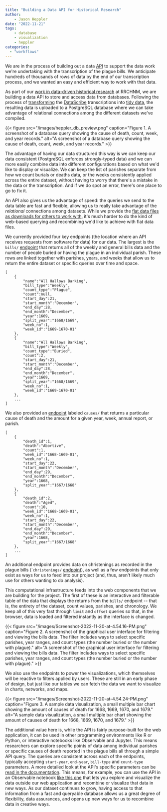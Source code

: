 ```yaml
---
title: "Building a Data API for Historical Research"
author: 
    - Jason Heppler
date: "2022-11-21"
tags: 
    - database
    - visualization
    - heppler
categories: 
  - "workflows"
---
```


We are in the process of building out a data [API](https://en.wikipedia.org/wiki/API) to support the data work we're undertaking with the transcription of the plague bills. We anticipate hundreds of thousands of rows of data by the end of our transcription process, and we wanted an easy and efficient way to work with that data.

As part of our [work in data-driven historical research](https://rrchnm.org/news/rrchnms-custom-api-for-data-driven-projects/) at RRCHNM, we are building a data API to store and access data from databases. Following the process of [transforming](https://github.com/chnm/bom/tree/main/scripts/bomr) the [DataScribe](https://datascribe.tech/) transcriptions into [tidy data](https://cran.r-project.org/web/packages/tidyr/vignettes/tidy-data.html), the resulting data is uploaded to a PostgreSQL database where we can take advantage of relational connections among the different datasets we've compiled.

{{< figure src="/images/heppler_db_preview.png" caption="Figure 1. A screenshot of a database query showing the cause of death, count, week, and year records." alt="A screenshot of a database query showing the cause of death, count, week, and year records." >}}

The advantage of having our data structured this way is we can keep our data consistent (PostgreSQL enforces strongly-typed data) and we can more easily combine data into different configurations based on what we'd like to display or visualize. We can keep the list of parishes separate from how we count burials or deaths data, or the weeks consistently applied across the entire dataset, without having to worry that there's a mistake in the data or the transcription. And if we do spot an error, there's one place to go to fix it.

An API also gives us the advantage of speed: the queries we send to the data table are fast and flexible, allowing us to really take advantage of the _relational_ connections among datasets. While we provide the [flat data files as downloads for others to work with](https://github.com/chnm/bom), it's much harder to do the kind of web-based querying and recombining we'd like to achieve with flat data files.

We currently provided four key endpoints (the location where an API receives requests from software for data) for our data. The largest is the `bills/` [endpoint](https://data.chnm.org/bom/bills?start-year=1648&end-year=1754&bill-type=All&count-type=All&limit=50&offset=0) that returns all of the weekly and general bills data and the number of people buried or having the plague in an individual parish. These rows are linked together with parishes, years, and weeks that allow us to return the entire dataset or specific queries over time and space. 

```
[
    {
        "name":"All Hallows Barking",
        "bill_type":"Weekly",
        "count_type":"Plague",
        "count":null,
        "start_day":21,
        "start_month":"December",
        "end_day":28,
        "end_month":"December",
        "year":1669,
        "split_year":"1668/1669",
        "week_no":1,
        "week_id":"1669-1670-01"
    },
    {
        "name":"All Hallows Barking",
        "bill_type":"Weekly",
        "count_type":"Buried",
        "count":2,
        "start_day":21,
        "start_month":"December",
        "end_day":28,
        "end_month":"December",
        "year":1669,
        "split_year":"1668/1669",
        "week_no":1,
        "week_id":"1669-1670-01"
    },
    ...
]
```

We also provided an [endpoint](https://data.chnm.org/bom/causes?start-year=1648&end-year=1754&limit=50&offset=0) labeled `causes/` that returns a particular cause of death and the amount for a given year, week, annual report, or parish. 

```
[
    {
        "death_id":1,
        "death":"Abortive",
        "count":1,
        "week_id":"1668-1669-01",
        "week_no":1,
        "start_day":22,
        "start_month":"December",
        "end_day":29,
        "end_month":"December",
        "year":1668,
        "split_year":"1667/1668"
    },
    {
        "death_id":2,
        "death":"Aged",
        "count":10,
        "week_id":"1668-1669-01",
        "week_no":1,
        "start_day":22,
        "start_month":"December",
        "end_day":29,
        "end_month":"December",
        "year":1668,
        "split_year":"1667/1668"
    },
    ...
]
```

An additional endpoint provides data on christenings as recorded in the plague bills (\``christenings/` [endpoint](http://data.chnm.org/bom/christenings?start-year=1669&end-year=1754&limit=50&offset=0)), as well as a few endpoints that only exist as ways for us to feed into our project (and, thus, aren't likely much use for others wanting to do analysis).

This computational infrastructure feeds into the web components that we are building for the project. The first of these is an interactive and filterable table of the data that displays the returns from the `bills/` endpoint -- that is, the entirety of the dataset, count values, parishes, and chronology. We keep all of this very fast through `limit` and `offset` queries so that, in the browser, data is loaded and filtered instantly as the interface is changed.

{{< figure src="/images/Screenshot-2022-11-20-at-4.54.16-PM.png" caption="Figure 2. A screenshot of the graphical user interface for filtering and viewing the bills data. The filter includes ways to select specific parishes, year ranges, and count types (the number buried or the number with plague)." alt="A screenshot of the graphical user interface for filtering and viewing the bills data. The filter includes ways to select specific parishes, year ranges, and count types (the number buried or the number with plague)." >}}

We also use the endpoints to power the visualizations, which themselves will be reactive to filters applied by users. These are still in an early phase of design, but just like our tables we can fetch the data we want to visualize in charts, networks, and maps.

{{< figure src="/images/Screenshot-2022-11-20-at-4.54.24-PM.png" caption="Figure 3. A sample data visualization, a small multiple bar chart showing the amount of causes of death for 1668, 1669, 1670, and 1679." alt="A sample data visualization, a small multiple bar chart showing the amount of causes of death for 1668, 1669, 1670, and 1679." >}}

The additional value here is, while the API is fairly purpose-built for the web application, it can be used in other programming environments like R or Python, or interactive notebooks like Observable and Jupyter. This means researchers can explore specific points of data among individual parishes or specific causes of death reported in the plague bills all through a simple API query. The queries are consistent across each of the endpoints, typically accepting `start-year`, `end-year`, `bill-type` and `count-type` parameters. A more detailed look at the API's specific parameters can be [read in the documentation](https://github.com/chnm/bom/blob/main/api-docs/api-reference.md). This means, for example, you can use the API in an Observable notebook [like this one](https://observablehq.com/d/7adb8b95df5d51a9) that lets you explore and visualize the data outside our web application and recombine or visualize that data in new ways. As our dataset continues to grow, having access to that information from a fast and queryable database allows us a great degree of flexibility, data assurances, and opens up new ways for us to recombine data in creative ways.
